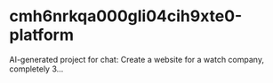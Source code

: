 # cmh6nrkqa000gli04cih9xte0-platform
AI-generated project for chat: Create a website for a watch company, completely 3...
